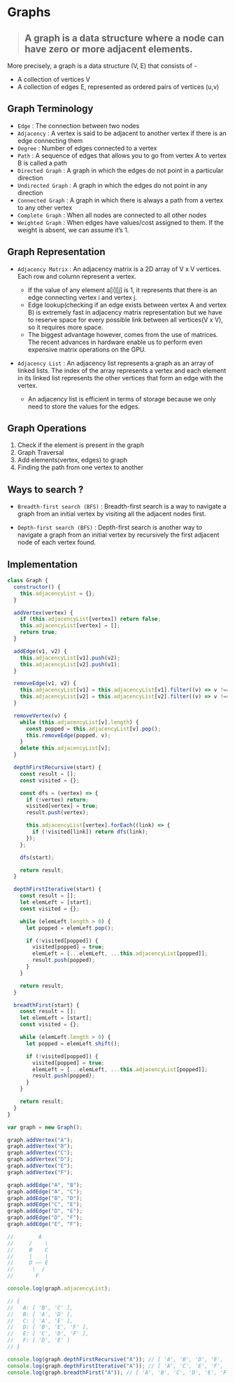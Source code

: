 # Graphs

> ## A graph is a data structure where a node can have zero or more adjacent elements.

More precisely, a graph is a data structure (V, E) that consists of -

- A collection of vertices V
- A collection of edges E, represented as ordered pairs of vertices (u,v)

## Graph Terminology

- `Edge` : The connection between two nodes
- `Adjacency` : A vertex is said to be adjacent to another vertex if there is an edge connecting them
- `Degree` : Number of edges connected to a vertex
- `Path` : A sequence of edges that allows you to go from vertex A to vertex B is called a path
- `Directed Graph` : A graph in which the edges do not point in a particular direction
- `Undirected Graph` : A graph in which the edges do not point in any direction
- `Connected Graph` : A graph in which there is always a path from a vertex to any other vertex
- `Complete Graph` : When all nodes are connected to all other nodes
- `Weighted Graph` : When edges have values/cost assigned to them. If the weight is absent, we can assume it’s 1.

## Graph Representation

- `Adjacency Matrix` : An adjacency matrix is a 2D array of V x V vertices. Each row and column represent a vertex.

  - If the value of any element a[i][j] is 1, it represents that there is an edge connecting vertex i and vertex j.
  - Edge lookup(checking if an edge exists between vertex A and vertex B) is extremely fast in adjacency matrix representation but we have to reserve space for every possible link between all vertices(V x V), so it requires more space.
  - The biggest advantage however, comes from the use of matrices. The recent advances in hardware enable us to perform even expensive matrix operations on the GPU.

- `Adjacency List` : An adjacency list represents a graph as an array of linked lists. The index of the array represents a vertex and each element in its linked list represents the other vertices that form an edge with the vertex.
  - An adjacency list is efficient in terms of storage because we only need to store the values for the edges.

## Graph Operations

1. Check if the element is present in the graph
2. Graph Traversal
3. Add elements(vertex, edges) to graph
4. Finding the path from one vertex to another

## Ways to search ?

- `Breadth-first search (BFS)` : Breadth-first search is a way to navigate a graph from an initial vertex by visiting all the adjacent nodes first.

- `Depth-first search (BFS)` : Depth-first search is another way to navigate a graph from an initial vertex by recursively the first adjacent node of each vertex found.

## Implementation

```js
class Graph {
  constructor() {
    this.adjacencyList = {};
  }

  addVertex(vertex) {
    if (this.adjacencyList[vertex]) return false;
    this.adjacencyList[vertex] = [];
    return true;
  }

  addEdge(v1, v2) {
    this.adjacencyList[v1].push(v2);
    this.adjacencyList[v2].push(v1);
  }

  removeEdge(v1, v2) {
    this.adjacencyList[v1] = this.adjacencyList[v1].filter((v) => v !== v2);
    this.adjacencyList[v2] = this.adjacencyList[v2].filter((v) => v !== v1);
  }

  removeVertex(v) {
    while (this.adjacencyList[v].length) {
      const popped = this.adjacencyList[v].pop();
      this.removeEdge(popped, v);
    }
    delete this.adjacencyList[v];
  }

  depthFirstRecursive(start) {
    const result = [];
    const visited = {};

    const dfs = (vertex) => {
      if (!vertex) return;
      visited[vertex] = true;
      result.push(vertex);

      this.adjacencyList[vertex].forEach((link) => {
        if (!visited[link]) return dfs(link);
      });
    };

    dfs(start);

    return result;
  }

  depthFirstIterative(start) {
    const result = [];
    let elemLeft = [start];
    const visited = {};

    while (elemLeft.length > 0) {
      let popped = elemLeft.pop();

      if (!visited[popped]) {
        visited[popped] = true;
        elemLeft = [...elemLeft, ...this.adjacencyList[popped]];
        result.push(popped);
      }
    }

    return result;
  }

  breadthFirst(start) {
    const result = [];
    let elemLeft = [start];
    const visited = {};

    while (elemLeft.length > 0) {
      let popped = elemLeft.shift();

      if (!visited[popped]) {
        visited[popped] = true;
        elemLeft = [...elemLeft, ...this.adjacencyList[popped]];
        result.push(popped);
      }
    }

    return result;
  }
}

var graph = new Graph();

graph.addVertex("A");
graph.addVertex("B");
graph.addVertex("C");
graph.addVertex("D");
graph.addVertex("E");
graph.addVertex("F");

graph.addEdge("A", "B");
graph.addEdge("A", "C");
graph.addEdge("B", "D");
graph.addEdge("C", "E");
graph.addEdge("D", "E");
graph.addEdge("D", "F");
graph.addEdge("E", "F");

//        A
//     /    \
//     B    C
//     |    |
//     D —— E
//      \  /
//       F

console.log(graph.adjacencyList);

// {
//   A: [ 'B', 'C' ],
//   B: [ 'A', 'D' ],
//   C: [ 'A', 'E' ],
//   D: [ 'B', 'E', 'F' ],
//   E: [ 'C', 'D', 'F' ],
//   F: [ 'D', 'E' ]
// }

console.log(graph.depthFirstRecursive("A")); // [ 'A', 'B', 'D', 'E', 'C', 'F' ]
console.log(graph.depthFirstIterative("A")); // [ 'A', 'C', 'E', 'F', 'D', 'B' ]
console.log(graph.breadthFirst("A")); // [ 'A', 'B', 'C', 'D', 'E', 'F' ]
```
